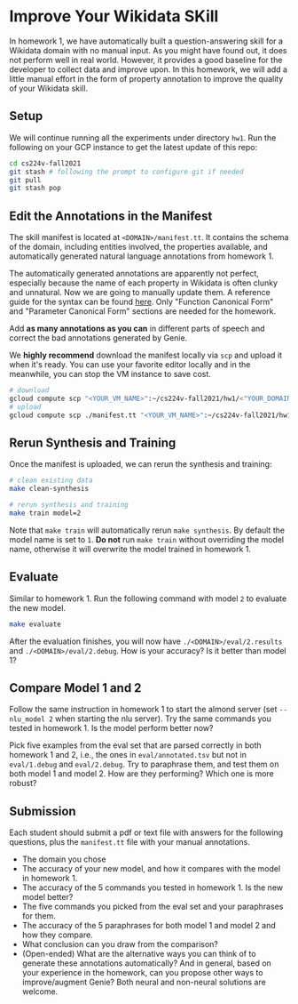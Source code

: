 # Improve Your Wikidata SKill

In homework 1, we have automatically built a question-answering skill for a Wikidata domain with no manual input. As you might have found out, it does not perform well in real world. 
However, it provides a good baseline for the developer to collect data and improve upon. 
In this homework, we will add a little manual effort in the form of property annotation to improve the quality of your Wikidata skill. 

## Setup

We will continue running all the experiments under directory `hw1`. Run the following on your GCP instance to get the latest update of this repo:
```bash
cd cs224v-fall2021
git stash # following the prompt to configure git if needed
git pull
git stash pop
```

## Edit the Annotations in the Manifest

The skill manifest is located at `<DOMAIN>/manifest.tt`. It contains the schema of the domain, including entities involved, the properties available, and automatically generated natural language annotations from homework 1. 

The automatically generated annotations are apparently not perfect, especially because the name of each property in Wikidata is often clunky and unnatural. Now we are going to manually update them. 
A reference guide for the syntax can be found [here](https://wiki.almond.stanford.edu/genie/annotations#canonical-forms). Only "Function Canonical Form" and "Parameter Canonical Form" sections are needed for the homework. 

Add **as many annotations as you can** in different parts of speech and correct the bad annotations generated by Genie. 

We **highly recommend** download the manifest locally via `scp` and upload it when it's ready. You can use your favorite editor locally and in the meanwhile, you can stop the VM instance to save cost. 
```bash
# download 
gcloud compute scp "<YOUR_VM_NAME>":~/cs224v-fall2021/hw1/<"YOUR_DOMAIN">/manifest.tt ./
# upload
gcloud compute scp ./manifest.tt "<YOUR_VM_NAME>":~/cs224v-fall2021/hw1/<"YOUR_DOMAIN">/
```


## Rerun Synthesis and Training 
Once the manifest is uploaded, we can rerun the synthesis and training:
```bash
# clean existing data 
make clean-synthesis

# rerun synthesis and training
make train model=2
```

Note that `make train` will automatically rerun `make synthesis`. 
By default the model name is set to `1`. **Do not** run `make train` without overriding the model name, otherwise it will overwrite the model trained in homework 1. 

## Evaluate 
Similar to homework 1. Run the following command with model `2` to evaluate the new model.
```bash
make evaluate
```

After the evaluation finishes, you will now have `./<DOMAIN>/eval/2.results` and `./<DOMAIN>/eval/2.debug`.
How is your accuracy? Is it better than model 1? 

## Compare Model 1 and 2 
Follow the same instruction in homework 1 to start the almond server (set `--nlu_model 2` when starting the nlu server). Try the same commands you tested in homework 1. Is the model perform better now? 

Pick five examples from the eval set that are parsed correctly in both homework 1 and 2, i.e., the ones in `eval/annotated.tsv` but not in `eval/1.debug` and `eval/2.debug`.
Try to paraphrase them, and test them on both model 1 and model 2. How are they performing? Which one is more robust?  

## Submission
Each student should submit a pdf or text file with answers for the following questions, plus the `manifest.tt` file with your manual annotations.
- The domain you chose
- The accuracy of your new model, and how it compares with the model in homework 1. 
- The accuracy of the 5 commands you tested in homework 1. Is the new model better? 
- The five commands you picked from the eval set and your paraphrases for them. 
- The accuracy of the 5 paraphrases for both model 1 and model 2 and how they compare.
- What conclusion can you draw from the comparison?
- (Open-ended) What are the alternative ways you can think of to generate these annotations automatically? And in general, based on your experience in the homework, can you propose other ways to improve/augment Genie? Both neural and non-neural solutions are welcome. 